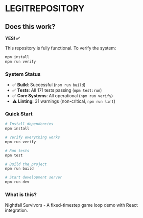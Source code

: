# LEGITREPOSITORY

## Does this work?

**YES! ✅** 

This repository is fully functional. To verify the system:

```bash
npm install
npm run verify
```

### System Status

- ✅ **Build**: Successful (`npm run build`)
- ✅ **Tests**: All 171 tests passing (`npm test:run`)
- ✅ **Core Systems**: All operational (`npm run verify`)
- ⚠️ **Linting**: 31 warnings (non-critical, `npm run lint`)

### Quick Start

```bash
# Install dependencies
npm install

# Verify everything works
npm run verify

# Run tests
npm test

# Build the project
npm run build

# Start development server
npm run dev
```

### What is this?

Nightfall Survivors - A fixed-timestep game loop demo with React integration.